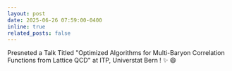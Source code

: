 ```yaml
---
layout: post
date: 2025-06-26 07:59:00-0400
inline: true
related_posts: false
---
```


Presneted a Talk Titled "Optimized Algorithms for Multi-Baryon Correlation Functions from Lattice QCD" at ITP, Universtat Bern ! :sparkles: :smile:
